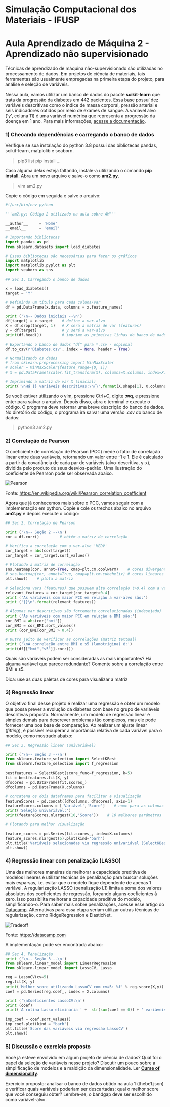 # Simulação Computacional dos Materiais - IFUSP
# Aula Aprendizado de Máquina 2 - Aprendizado não supervisionado

Técnicas de aprendizado de máquina não-supervisionado são utilizadas no processamento de dados. Em projetos de ciência de materiais, tais ferramentas são usualmente empregadas na primeira etapa do projeto, para análise e seleção de variáveis.

Nessa aula, vamos utilizar um banco de dados do pacote **scikit-learn** que trata da progressão da diabetes em 442 pacientes. Essa base possuí dez variáveis descritivas como o índice de massa corporal, pressão arterial e seis indicadores obtidos por meio de exames de sangue. A variavel alvo ('y', coluna 11) é uma variável numérica que representa a progressão da doença em 1 ano. Para mais informações, [acesse a documentação](https://scikit-learn.org/stable/datasets/).


### 1) Checando dependências e carregando o banco de dados

Verifique se sua instalação do python 3.8 possui das bibliotecas pandas, scikit-learn, matplolib e seaborn.

> pip3 list
> pip install ... 

Caso alguma delas esteja faltando, instale-a utilizando o comando **pip install**.
Abra um novo arquivo e salve-o como **am2.py**.

> vim am2.py

Copie o código em seguida e salve o arquivo:

```python
#!/usr/bin/env python

'''am2.py: Código 2 utilizado na aula sobre AM'''

__author__     = 'Nome'
__email__      = 'email'

# Importando bibliotecas
import pandas as pd
from sklearn.datasets import load_diabetes

# Essas bibliotecas são necessárias para fazer os gráficos
import matplotlib
import matplotlib.pyplot as plt
import seaborn as sns

## Sec 1. Carregando o banco de dados

x = load_diabetes()
target = 'Y'

# Definindo um título para cada coluna/var
df = pd.DataFrame(x.data, columns = x.feature_names)

print ('\n-- Dados iniciais --\n')
df[target] = x.target    # define a var-alvo
X = df.drop(target, 1)   # X será a matriz de var (features)
y = df[target]           # y será a var-alvo
print(df.head())         # imprime as primeiras linhas do banco de dados 'df'

# Exportando o banco de dados "df" para *.csv - ocpional
df.to_csv(r'Diabetes.csv', index = None, header = True)

# Normalizando os dados
# from sklearn.preprocessing import MinMaxScaler
# scaler = MinMaxScaler(feature_range=(0, 1))
# X = pd.DataFrame(scaler.fit_transform(X), columns=X.columns, index=X.index)

# Imprimindo a matriz de var X (inicial)
print('\nHá {} variáveis descritivas:\n{}'.format(X.shape[1], X.columns.values))

```

Se você estiver utilizando o vim, pressione Ctrl+C, digite **:wq**, e pressione enter para salvar o arquivo. Depois disso, abra o terminal e execute o código. O programa deve retornar uma breve descrição do banco de dados. No diretório do código, o programa irá salvar uma versão *.csv* do banco de dados:

> python3 am2.py


### 2) Correlação de Pearson

O coeficiente de correlação de Pearson (PCC) mede o fator de correlação linear entre duas variáveis, retornando um valor entre -1 e 1. Ele é calculado a partir da covariância de cada par de variáveis (alvo-descritiva, y-x), dividida pelo produto de seus desvios-padrão. Uma ilustração do coeficiente de Pearson pode ser observada abaixo.

![Pearson](img/pearson.png)

Fonte: https://en.wikipedia.org/wiki/Pearson_correlation_coefficient

Agora que já conhecemos mais sobre o PCC, vamos seguir com a implementação em python. Copie e cole os trechos abaixo no arquivo **am2.py** e depois execute o código:

```python
## Sec 2. Correlação de Pearson

print ('\n-- Seção 2 --\n')
cor = df.corr()         # obtém a matriz de correlação

# Verifica a correlação com a var-alvo 'MEDV'
cor_target = abs(cor[target])
cor_target = cor_target.sort_values()

# Plotando a matriz de correlação
sns.heatmap(cor, annot=True, cmap=plt.cm.coolwarm)    # cores divergentes
# sns.heatmap(cor, annot=True, cmap=plt.cm.cubehelix) # cores lineares
plt.show()    # plota a matriz 

# Seleciona vars (features) que possuem alta correlação (>0.4) com a var-alvo
relevant_features = cor_target[cor_target>0.4]
print ('As variáveis com maior PCC em relação a var-alvo são:')
print ('{}\n'.format(relevant_features))

# Algumas var descritivas são fortemente correlacionadas (indesejado)
print ('As variáveis com maior PCC em relação a BMI são:')
cor_BMI = abs(cor['bmi'])
cor_BMI = cor_BMI.sort_values()
print (cor_BMI[cor_BMI > 0.4])

# Outro jeito de verificar as correlações (matriz textual)
print ('\nA correlação entre BMI e s5 (lamotrigina) é:')
print(df[["bmi","s5"]].corr())

```

Quais são variáveis podem ser consideradas as mais importantes? Há alguma variável que parece redundante? Comente sobre a correlação entre BMI e s5.

Dica: use as duas paletas de cores para visualizar a matriz


### 3) Regressão linear

O objetivo final desse projeto é realizar uma regressão e obter um modelo que possa prever a evolução da diabetes com base no grupo de variáveis descritivas proposto. Normalmente, um modelo de regressão linear é simples demais para descrever problemas tão complexos, mas ele pode fornecer uma boa base de comparação. Ao realizar um ajuste linear (*fitting*), é possível recuperar a importância relativa de cada variável para o modelo, como mostrado abaixo:

```python
## Sec 3. Regressão linear (univariável)

print ('\n-- Seção 3 --\n')
from sklearn.feature_selection import SelectKBest
from sklearn.feature_selection import f_regression

bestfeatures = SelectKBest(score_func=f_regression, k=5)
fit = bestfeatures.fit(X, y)
dfscores = pd.DataFrame(fit.scores_)
dfcolumns = pd.DataFrame(X.columns)

# concatena os dois dataframes para facilitar a visualização
featureScores = pd.concat([dfcolumns, dfscores], axis=1)
featureScores.columns = ['Variável','Score']    # nome para as colunas
print('Seleção univariável:')
print(featureScores.nlargest(10,'Score'))    # 10 melhores parâmetros

# Plotando para melhor visualização

feature_scores = pd.Series(fit.scores_, index=X.columns)
feature_scores.nlargest(5).plot(kind='barh')
plt.title('Variáveis selecionadas via regressão univariável (SelectKBest)')
plt.show()

```

### 4) Regressão linear com penalização (LASSO)

Uma das melhores maneiras de melhorar a capacidade preditiva de modelos lineares é utilizar técnicas de penalização para buscar soluções mais esparsas, i.e. evitar que o modelo fique dependente de apenas 1 variável. A regularização LASSO (penalização L1) limita a soma dos valores absolutos dos coeficientes de regressão, forçando alguns coeficientes à zero. Isso possibilita melhorar a capacidade preditiva do modelo, simplificando-o. Para saber mais sobre penalizações, acesse esse artigo do [Datacamp](https://www.datacamp.com/community/tutorials/tutorial-ridge-lasso-elastic-net). Alternativas para essa etapa seriam utilizar outras técnicas de regularização, como RidgeRegression e ElasticNet.

![Tradeoff](img/tradeoff.png)

Fonte: https://datacamp.com


A implementação pode ser encontrada abaixo:

```python
## Sec 4. Penalização
print ('\n-- Seção 3 --\n')
from sklearn.linear_model import LinearRegression
from sklearn.linear_model import LassoCV, Lasso

reg = LassoCV(cv=5)
reg.fit(X, y)
print('Melhor score utilizando LassoCV com cv=5: %f' % reg.score(X,y))
coef = pd.Series(reg.coef_, index = X.columns)

print ('\nCoeficientes LassoCV:\n')
print (coef)
print('A rotina Lasso eliminaria ' +  str(sum(coef == 0)) + ' variáveis')

imp_coef = coef.sort_values()
imp_coef.plot(kind = "barh")
plt.title('Score das variáveis via regressão LassoCV')
plt.show()

```

### 5) Discussão e exercício proposto

Você já esteve envolvido em algum projeto de ciência de dados? Qual foi o papel da seleção de variáveis nesse projeto? Discutir um pouco sobre a simplificação de modelos e a maldição da dimensionalidade. Ler **[Curse of dimensionality](https://en.wikipedia.org/wiki/Curse_of_dimensionality)**.

Exercício proposto: analisar o banco de dados obtido na aula 1 (thebe1.json) e verificar quais variáveis poderiam ser descartadas; qual o melhor score que você conseguiu obter? Lembre-se, o bandgap deve ser escolhido como variável-alvo.
